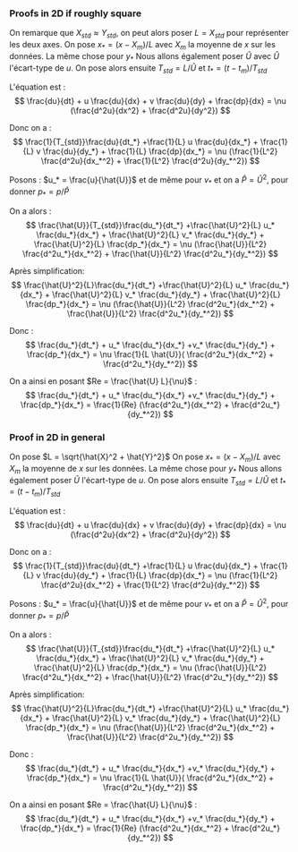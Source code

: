 ### Proofs in 2D if roughly square
On remarque que $X_{std} \approx Y_{std}$, on peut alors poser $L = X_{std}$ pour représenter les deux axes.
On pose $x_* = (x-X_m)/L$ avec $X_m$ la moyenne de $x$ sur les données.
La même chose pour $y_*$
Nous allons également poser $\hat{U}$ avec $\hat{U}$ l'écart-type de $u$. On pose alors ensuite $T_{std} = L / \hat{U}$ et $t_* = (t-t_m) / T_{std}$

L'équation est : 
$$
\frac{du}{dt} + u \frac{du}{dx} + v \frac{du}{dy} + \frac{dp}{dx} = \nu (\frac{d^2u}{dx^2} + \frac{d^2u}{dy^2})
$$

Donc on a : 
$$
\frac{1}{T_{std}}\frac{du}{dt_*} +\frac{1}{L} u \frac{du}{dx_*} + \frac{1}{L} v \frac{du}{dy_*} + \frac{1}{L} \frac{dp}{dx_*} = \nu (\frac{1}{L^2} \frac{d^2u}{dx_*^2} + \frac{1}{L^2} \frac{d^2u}{dy_*^2})
$$

Posons : $u_* = \frac{u}{\hat{U}}$ et de même pour $v_*$ et on a $\hat{P} = \hat{U}^2$, pour donner $p_* = p/\hat{P}$

On a alors :
$$
\frac{\hat{U}}{T_{std}}\frac{du_*}{dt_*} +\frac{\hat{U}^2}{L} u_* \frac{du_*}{dx_*} + \frac{\hat{U}^2}{L} v_* \frac{du_*}{dy_*} + \frac{\hat{U}^2}{L} \frac{dp_*}{dx_*} = \nu (\frac{\hat{U}}{L^2} \frac{d^2u_*}{dx_*^2} + \frac{\hat{U}}{L^2} \frac{d^2u_*}{dy_*^2})
$$

Après simplification: 
$$
\frac{\hat{U}^2}{L}\frac{du_*}{dt_*} +\frac{\hat{U}^2}{L} u_* \frac{du_*}{dx_*} + \frac{\hat{U}^2}{L} v_* \frac{du_*}{dy_*} + \frac{\hat{U}^2}{L} \frac{dp_*}{dx_*} = \nu (\frac{\hat{U}}{L^2} \frac{d^2u_*}{dx_*^2} + \frac{\hat{U}}{L^2} \frac{d^2u_*}{dy_*^2})
$$

Donc : 
$$
\frac{du_*}{dt_*} + u_* \frac{du_*}{dx_*} +v_* \frac{du_*}{dy_*} +  \frac{dp_*}{dx_*} = \nu \frac{1}{L \hat{U}}( \frac{d^2u_*}{dx_*^2} + \frac{d^2u_*}{dy_*^2})
$$

On a ainsi en posant $Re = \frac{\hat{U} L}{\nu}$ :
$$
\frac{du_*}{dt_*} + u_* \frac{du_*}{dx_*} +v_* \frac{du_*}{dy_*} + \frac{dp_*}{dx_*} = \frac{1}{Re} (\frac{d^2u_*}{dx_*^2} +  \frac{d^2u_*}{dy_*^2})
$$

### Proof in 2D in general

On pose $L = \sqrt{\hat{X}^2 + \hat{Y}^2}$
On pose $x_* = (x-X_m)/L$ avec $X_m$ la moyenne de $x$ sur les données.
La même chose pour $y_*$
Nous allons également poser $\hat{U}$ l'écart-type de $u$. On pose alors ensuite $T_{std} = L / \hat{U}$ et $t_* = (t-t_m) / T_{std}$

L'équation est :
$$
\frac{du}{dt} + u \frac{du}{dx} + v \frac{du}{dy} + \frac{dp}{dx} = \nu (\frac{d^2u}{dx^2} + \frac{d^2u}{dy^2})
$$

Donc on a :
$$
\frac{1}{T_{std}}\frac{du}{dt_*} +\frac{1}{L} u \frac{du}{dx_*} + \frac{1}{L} v \frac{du}{dy_*} + \frac{1}{L} \frac{dp}{dx_*} = \nu (\frac{1}{L^2} \frac{d^2u}{dx_*^2} + \frac{1}{L^2} \frac{d^2u}{dy_*^2})
$$

Posons : $u_* = \frac{u}{\hat{U}}$ et de même pour $v_*$ et on a $\hat{P} = \hat{U}^2$, pour donner $p_* = p/\hat{P}$

On a alors :
$$
\frac{\hat{U}}{T_{std}}\frac{du_*}{dt_*} +\frac{\hat{U}^2}{L} u_* \frac{du_*}{dx_*} + \frac{\hat{U}^2}{L} v_* \frac{du_*}{dy_*} + \frac{\hat{U}^2}{L} \frac{dp_*}{dx_*} = \nu (\frac{\hat{U}}{L^2} \frac{d^2u_*}{dx_*^2} + \frac{\hat{U}}{L^2} \frac{d^2u_*}{dy_*^2})
$$

Après simplification: 
$$
\frac{\hat{U}^2}{L}\frac{du_*}{dt_*} +\frac{\hat{U}^2}{L} u_* \frac{du_*}{dx_*} + \frac{\hat{U}^2}{L} v_* \frac{du_*}{dy_*} + \frac{\hat{U}^2}{L} \frac{dp_*}{dx_*} = \nu (\frac{\hat{U}}{L^2} \frac{d^2u_*}{dx_*^2} + \frac{\hat{U}}{L^2} \frac{d^2u_*}{dy_*^2})
$$

Donc : 
$$
\frac{du_*}{dt_*} + u_* \frac{du_*}{dx_*} +v_* \frac{du_*}{dy_*} +  \frac{dp_*}{dx_*} = \nu \frac{1}{L \hat{U}}( \frac{d^2u_*}{dx_*^2} + \frac{d^2u_*}{dy_*^2})
$$

On a ainsi en posant $Re = \frac{\hat{U} L}{\nu}$ :
$$
\frac{du_*}{dt_*} + u_* \frac{du_*}{dx_*} +v_* \frac{du_*}{dy_*} + \frac{dp_*}{dx_*} = \frac{1}{Re} (\frac{d^2u_*}{dx_*^2} +  \frac{d^2u_*}{dy_*^2})
$$